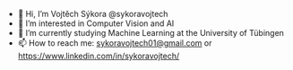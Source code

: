 - 👋 Hi, I’m Vojtěch Sýkora @sykoravojtech
- 👀 I’m interested in Computer Vision and AI
- 🌱 I’m currently studying Machine Learning at the University of Tübingen
- 📫 How to reach me: sykoravojtech01@gmail.com or https://www.linkedin.com/in/sykoravojtech/

<!---
sykoravojtech/sykoravojtech is a ✨ special ✨ repository because its `README.md` (this file) appears on your GitHub profile.
You can click the Preview link to take a look at your changes.
--->
